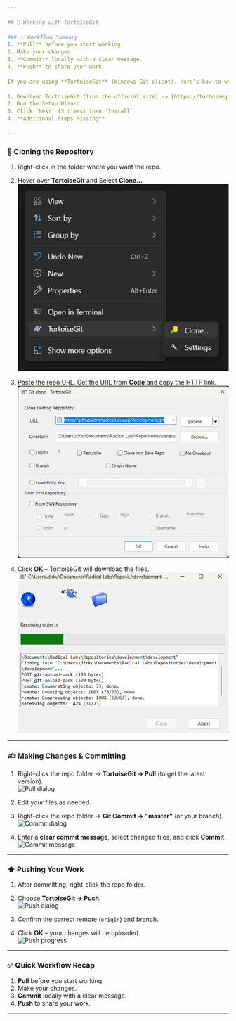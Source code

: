 ```yaml
---

## 🐢 Working with TortoiseGit

### ✅ Workflow Summary
1. **Pull** before you start working.  
2. Make your changes.  
3. **Commit** locally with a clear message.  
4. **Push** to share your work.

If you are using **TortoiseGit** (Windows Git client), here’s how to work with this repository.

1. Download TortoiseGit (from the official site) -> [https://tortoisegit.org/](https://tortoisegit.org/download/)
2. Run the Setup Wizard
3. Click `Next` (3 times) then `Install`
4. **Additional Steps Missing**

---
```


### 🔽 Cloning the Repository
1. Right-click in the folder where you want the repo.  

2. Hover over **TortoiseGit** and Select **Clone...**  
   ![Clone dialog](./images/clone.png)

3. Paste the repo URL. Get the URL from **Code** and copy the HTTP link.
   ![Clone dialog](./images/clone-repo.png)
   
4. Click **OK** – TortoiseGit will download the files.  
   ![Clone progress](./images/clone-progress.png)

---

### ✍️ Making Changes & Committing
1. Right-click the repo folder → **TortoiseGit → Pull** (to get the latest version).  
   ![Pull dialog](./images/pull.png)

2. Edit your files as needed.  

3. Right-click the repo folder → **Git Commit → "master"** (or your branch).  
   ![Commit dialog](./commit.png)

4. Enter a **clear commit message**, select changed files, and click **Commit**.  
   ![Commit message](./message.png)

---

### ⬆️ Pushing Your Work
1. After committing, right-click the repo folder.  
2. Choose **TortoiseGit → Push**.  
   ![Push dialog](./tortoisegit-push.png)

3. Confirm the correct remote (`origin`) and branch.  
4. Click **OK** – your changes will be uploaded.  
   ![Push progress](./tortoisegit-push-progress.png)

---

### ✅ Quick Workflow Recap
1. **Pull** before you start working.  
2. Make your changes.  
3. **Commit** locally with a clear message.  
4. **Push** to share your work.

---
